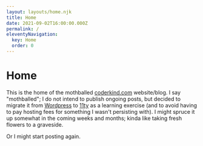 ```yaml
---
layout: layouts/home.njk
title: Home
date: 2021-09-02T16:00:00.000Z
permalink: /
eleventyNavigation:
  key: Home
  order: 0
---
```

# Home

This is the home of the mothballed [coderkind.com](https://coderkind.com) website/blog. I say "mothballed"; I do not intend to publish ongoing posts, but decided to migrate it from [Wordpress](https://wordpress.com/) to [11ty](https://www.11ty.dev/) as a learning exercise (and to avoid having to pay hosting fees for something I wasn't persisting with). I might spruce it up somewhat in the coming weeks and months; kinda like taking fresh flowers to a graveside.

Or I might start posting again.
